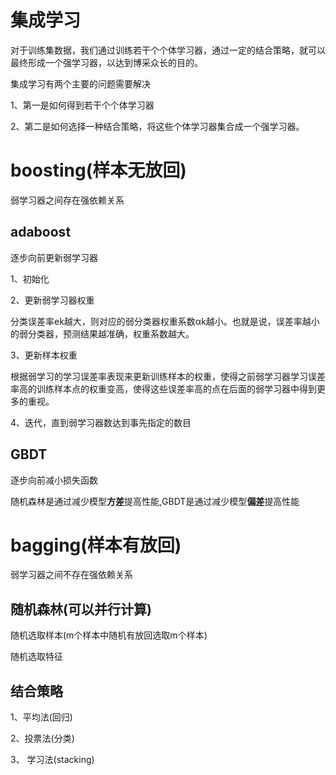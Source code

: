# 集成学习

对于训练集数据，我们通过训练若干个个体学习器，通过一定的结合策略，就可以最终形成一个强学习器，以达到博采众长的目的。

集成学习有两个主要的问题需要解决

1、第一是如何得到若干个个体学习器

2、第二是如何选择一种结合策略，将这些个体学习器集合成一个强学习器。

# boosting(样本无放回)
弱学习器之间存在强依赖关系
## adaboost
逐步向前更新弱学习器

1、初始化

2、更新弱学习器权重

   分类误差率ek越大，则对应的弱分类器权重系数αk越小。也就是说，误差率越小的弱分类器，预测结果越准确，权重系数越大。
   
3、更新样本权重

   根据弱学习的学习误差率表现来更新训练样本的权重，使得之前弱学习器学习误差率高的训练样本点的权重变高，使得这些误差率高的点在后面的弱学习器中得到更多的重视。
   
4、迭代，直到弱学习器数达到事先指定的数目

## GBDT
逐步向前减小损失函数

随机森林是通过减少模型**方差**提高性能,GBDT是通过减少模型**偏差**提高性能

# bagging(样本有放回)
弱学习器之间不存在强依赖关系
## 随机森林(可以并行计算)
随机选取样本(m个样本中随机有放回选取m个样本)

随机选取特征

## 结合策略

1、平均法(回归)

2、投票法(分类)

3、 学习法(stacking)
